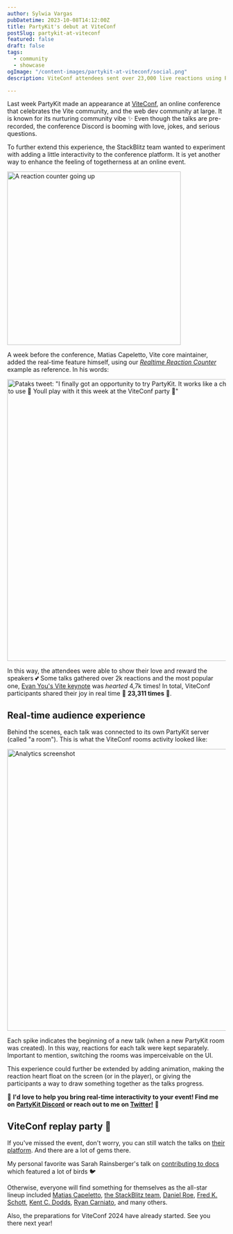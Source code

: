 ```yaml
---
author: Sylwia Vargas
pubDatetime: 2023-10-08T14:12:00Z
title: PartyKit's debut at ViteConf
postSlug: partykit-at-viteconf
featured: false
draft: false
tags:
  - community
  - showcase
ogImage: "/content-images/partykit-at-viteconf/social.png"
description: ViteConf attendees sent over 23,000 live reactions using PartyKit.

---
```


Last week PartyKit made an appearance at [ViteConf](https://viteconf.org/23), an online conference that celebrates the Vite community, and the web dev community at large. It is known for its nurturing community vibe ✨ Even though the talks are pre-recorded, the conference Discord is booming with love, jokes, and serious questions.

To further extend this experience, the StackBlitz team wanted to experiment with adding a little interactivity to the conference platform. It is yet another way to enhance the feeling of togetherness at an online event.

<img style="width:400px; height: auto;" src="/content-images/partykit-at-viteconf/hearts-go-up.gif" alt='A reaction counter going up'>

A week before the conference, Matias Capeletto, Vite core maintainer, added the real-time feature himself, using our [*Realtime Reaction Counter*](https://github.com/partykit/example-reactions) example as reference. In his words:

<a href="https://twitter.com/patak_dev/status/1708849034201268561" target="_blank" rel="noopener noreferrer"><img style="width:650px; height: auto;" src="/content-images/partykit-at-viteconf/patak-partykit.png" alt='Pataks tweet: "I finally got an opportunity to try PartyKit. It works like a charm. A true pleasure to use 💜 Youll play with it this week at the ViteConf party 🍿"'></a>

In this way, the attendees were able to show their love and reward the speakers 💕 Some talks gathered over 2k reactions and the most popular one, [Evan You's Vite keynote](https://viteconf.org/23/replay/vite_keynote) was *hearted* 4,7k times! In total, ViteConf participants shared their joy in real time <nobr>🎈 **23,311 times** 🎈.</nobr>

## Real-time audience experience

Behind the scenes, each talk was connected to its own PartyKit server (called "a room"). This is what the ViteConf rooms activity looked like:

<img style="width:650px; height: auto;" src="/content-images/partykit-at-viteconf/viteconf-analytics.png" alt='Analytics screenshot'>

Each spike indicates the beginning of a new talk (when a new PartyKit room was created). In this way, reactions for each talk were kept separately. Important to mention, switching the rooms was imperceivable on the UI.

This experience could further be extended by adding animation, making the reaction heart float on the screen (or in the player), or giving the participants a way to draw something together as the talks progress.

🎈 **I'd love to help you bring real-time interactivity to your event! Find me on <a href="https://discord.gg/8RXNx7ED3j" target="_blank" rel="noopener noreferrer">PartyKit Discord</a> or reach out to me on <a href="https://twitter.com/sylwiavargas" target="_blank" rel="noopener noreferrer">Twitter!</a>** 🎈

## ViteConf replay party 🍿

If you've missed the event, don't worry, you can still watch the talks on [their platform](https://viteconf.org/23/replay). And there are a lot of gems there.

My personal favorite was Sarah Rainsberger's talk on [contributing to docs](https://viteconf.org/23/replay/docs) which featured a lot of birds 🐦

Otherwise, everyone will find something for themselves as the all-star lineup included [Matias Capeletto](https://viteconf.org/23/replay/vite_philosophy), [the StackBlitz team](https://viteconf.org/23/replay/stackblitz_keynote), [Daniel Roe](https://viteconf.org/23/replay/nuxt), [Fred K. Schott](https://viteconf.org/23/replay/astro), [Kent C. Dodds](https://viteconf.org/23/replay/vite_react_router), [Ryan Carniato](https://viteconf.org/23/replay/solid), and many others.

Also, the preparations for ViteConf 2024 have already started. See you there next year!